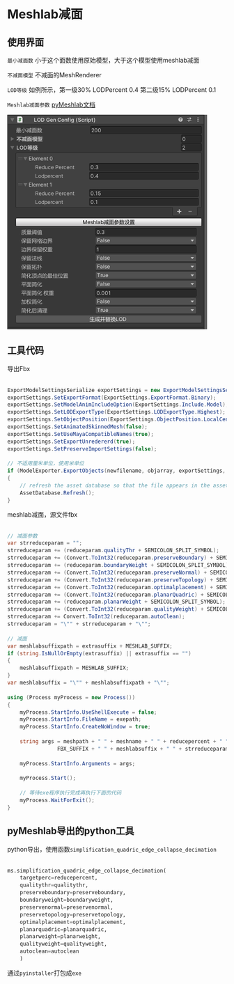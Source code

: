 # Meshlab减面

## 使用界面

`最小减面数` 小于这个面数使用原始模型，大于这个模型使用meshlab减面

`不减面模型` 不减面的MeshRenderer

`LOD等级` 如例所示，第一级30% LODPercent 0.4 第二级15% LODPercent 0.1

`Meshlab减面参数` [pyMeshlab文档](https://pymeshlab.readthedocs.io/en/latest/filter_list.html?highlight=preserveBoundary#meshing_decimation_quadric_edge_collapse_with_texture)

![github](https://github.com/xieliujian/UnityDemo_MeshlabExport/blob/main/video/1.png?raw=true)

## 工具代码

导出Fbx

```cs

ExportModelSettingsSerialize exportSettings = new ExportModelSettingsSerialize();
exportSettings.SetExportFormat(ExportSettings.ExportFormat.Binary);
exportSettings.SetModelAnimIncludeOption(ExportSettings.Include.Model);
exportSettings.SetLODExportType(ExportSettings.LODExportType.Highest);
exportSettings.SetObjectPosition(ExportSettings.ObjectPosition.LocalCentered);
exportSettings.SetAnimatedSkinnedMesh(false);
exportSettings.SetUseMayaCompatibleNames(true);
exportSettings.SetExportUnredererd(true);
exportSettings.SetPreserveImportSettings(false);

// 不适用厘米单位，使用米单位
if (ModelExporter.ExportObjects(newfilename, objarray, exportSettings, null, false) != null)
{
    // refresh the asset database so that the file appears in the asset folder view.
    AssetDatabase.Refresh();
}

```

meshlab减面，源文件fbx

```cs

// 减面参数
var strreduceparam = "";
strreduceparam += (reduceparam.qualityThr + SEMICOLON_SPLIT_SYMBOL);
strreduceparam += (Convert.ToInt32(reduceparam.preserveBoundary) + SEMICOLON_SPLIT_SYMBOL);
strreduceparam += (reduceparam.boundaryWeight + SEMICOLON_SPLIT_SYMBOL);
strreduceparam += (Convert.ToInt32(reduceparam.preserveNormal) + SEMICOLON_SPLIT_SYMBOL);
strreduceparam += (Convert.ToInt32(reduceparam.preserveTopology) + SEMICOLON_SPLIT_SYMBOL);
strreduceparam += (Convert.ToInt32(reduceparam.optimalplacement) + SEMICOLON_SPLIT_SYMBOL);
strreduceparam += (Convert.ToInt32(reduceparam.planarQuadric) + SEMICOLON_SPLIT_SYMBOL);
strreduceparam += (reduceparam.planarWeight + SEMICOLON_SPLIT_SYMBOL);
strreduceparam += (Convert.ToInt32(reduceparam.qualityWeight) + SEMICOLON_SPLIT_SYMBOL);
strreduceparam += Convert.ToInt32(reduceparam.autoClean);
strreduceparam = "\"" + strreduceparam + "\"";

// 减面
var meshlabsuffixpath = extrasuffix + MESHLAB_SUFFIX;
if (string.IsNullOrEmpty(extrasuffix) || extrasuffix == "")
{
    meshlabsuffixpath = MESHLAB_SUFFIX;
}
var meshlabsuffix = "\"" + meshlabsuffixpath + "\"";

using (Process myProcess = new Process())
{
    myProcess.StartInfo.UseShellExecute = false;
    myProcess.StartInfo.FileName = exepath;
    myProcess.StartInfo.CreateNoWindow = true;

    string args = meshpath + " " + meshname + " " + reducepercent + " " +
                FBX_SUFFIX + " " + meshlabsuffix + " " + strreduceparam;

    myProcess.StartInfo.Arguments = args;

    myProcess.Start();

    // 等待exe程序执行完成再执行下面的代码
    myProcess.WaitForExit();
}

```

## pyMeshlab导出的python工具

python导出，使用函数`simplification_quadric_edge_collapse_decimation`

```python

ms.simplification_quadric_edge_collapse_decimation(     
    targetperc=reducepercent,
    qualitythr=qualitythr,
    preserveboundary=preserveboundary,
    boundaryweight=boundaryweight,
    preservenormal=preservenormal,
    preservetopology=preservetopology,
    optimalplacement=optimalplacement,
    planarquadric=planarquadric,
    planarweight=planarweight,
    qualityweight=qualityweight,
    autoclean=autoclean
    )

```

通过`pyinstaller`打包成`exe`
